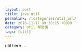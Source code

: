 ```yaml
---
layout: post
title: java util
permalink: /:categories/util_url/
date: 2016-11-17 09:30:15 +0800
category: Util 帮助类
tags: [util]
---
```


util  here ...



